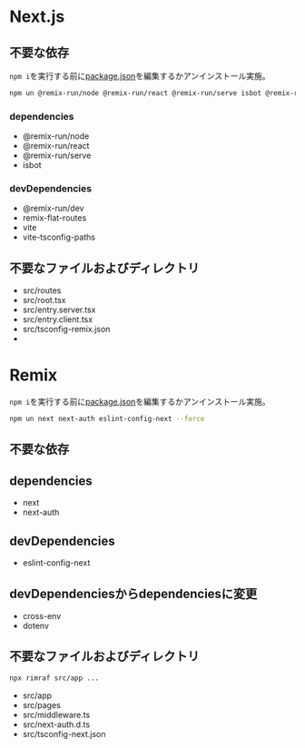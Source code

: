 # Next.js

## 不要な依存

`npm i`を実行する前に[package.json](../package.json)を編集するかアンインストール実施。

```bash
npm un @remix-run/node @remix-run/react @remix-run/serve isbot @remix-run/dev remix-flat-routes vite vite-tsconfig-paths --force
```

### dependencies

- @remix-run/node
- @remix-run/react
- @remix-run/serve
- isbot

### devDependencies

- @remix-run/dev
- remix-flat-routes
- vite
- vite-tsconfig-paths

## 不要なファイルおよびディレクトリ

- src/routes
- src/root.tsx
- src/entry.server.tsx
- src/entry.client.tsx
- src/tsconfig-remix.json
- 

# Remix

`npm i`を実行する前に[package.json](../package.json)を編集するかアンインストール実施。

```bash
npm un next next-auth eslint-config-next --force
```

## 不要な依存

## dependencies

- next
- next-auth

## devDependencies

- eslint-config-next

## devDependenciesからdependenciesに変更

- cross-env
- dotenv

## 不要なファイルおよびディレクトリ

```bash
npx rimraf src/app ...
```

- src/app
- src/pages
- src/middleware.ts
- src/next-auth.d.ts
- src/tsconfig-next.json